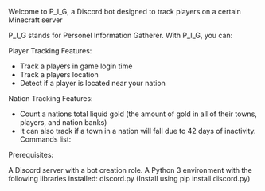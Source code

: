 Welcome to P_I_G, a Discord bot designed to track players on a certain Minecraft server

P_I_G stands for Personel Information Gatherer. With P_I_G, you can:

Player Tracking Features:
- Track a players in game login time
- Track a players location
- Detect if a player is located near your nation
  
Nation Tracking Features:
- Count a nations total liquid gold (the amount of gold in all of their towns, players, and nation banks)
- It can also track if a town in a nation will fall due to 42 days of inactivity.
Commands list:

Prerequisites:

A Discord server with a bot creation role.
A Python 3 environment with the following libraries installed:
discord.py (Install using pip install discord.py)
